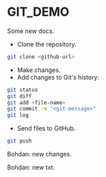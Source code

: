 # GIT_DEMO

Some new docs.

- Clone the repository.
```bash
git clone <github-url>
```
- Make changes.
- Add changes to Git's history:
```bash
git status
git diff
git add <file-name>
git commit -m "<git-message>"
git log
```
- Send files to GitHub.
```bash
git push
```
Bohdan: new changes.

Bohdan: new txt.



